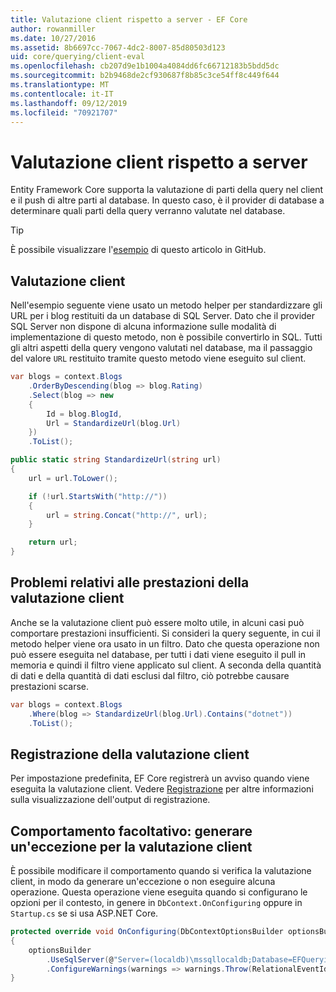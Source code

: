 ```yaml
---
title: Valutazione client rispetto a server - EF Core
author: rowanmiller
ms.date: 10/27/2016
ms.assetid: 8b6697cc-7067-4dc2-8007-85d80503d123
uid: core/querying/client-eval
ms.openlocfilehash: cb207d9e1b1004a4084dd6fc66712183b5bdd5dc
ms.sourcegitcommit: b2b9468de2cf930687f8b85c3ce54ff8c449f644
ms.translationtype: MT
ms.contentlocale: it-IT
ms.lasthandoff: 09/12/2019
ms.locfileid: "70921707"
---
```

# <a name="client-vs-server-evaluation"></a>Valutazione client rispetto a server

Entity Framework Core supporta la valutazione di parti della query nel client e il push di altre parti al database. In questo caso, è il provider di database a determinare quali parti della query verranno valutate nel database.

> [!TIP]  
> È possibile visualizzare l'[esempio](https://github.com/aspnet/EntityFramework.Docs/tree/master/samples/core/Querying) di questo articolo in GitHub.

## <a name="client-evaluation"></a>Valutazione client

Nell'esempio seguente viene usato un metodo helper per standardizzare gli URL per i blog restituiti da un database di SQL Server. Dato che il provider SQL Server non dispone di alcuna informazione sulle modalità di implementazione di questo metodo, non è possibile convertirlo in SQL. Tutti gli altri aspetti della query vengono valutati nel database, ma il passaggio del valore `URL` restituito tramite questo metodo viene eseguito sul client.

<!-- [!code-csharp[Main](samples/core/Querying/ClientEval/Sample.cs?highlight=6)] -->
``` csharp
var blogs = context.Blogs
    .OrderByDescending(blog => blog.Rating)
    .Select(blog => new
    {
        Id = blog.BlogId,
        Url = StandardizeUrl(blog.Url)
    })
    .ToList();
```

<!-- [!code-csharp[Main](samples/core/Querying/ClientEval/Sample.cs)] -->
``` csharp
public static string StandardizeUrl(string url)
{
    url = url.ToLower();

    if (!url.StartsWith("http://"))
    {
        url = string.Concat("http://", url);
    }

    return url;
}
```

## <a name="client-evaluation-performance-issues"></a>Problemi relativi alle prestazioni della valutazione client

Anche se la valutazione client può essere molto utile, in alcuni casi può comportare prestazioni insufficienti. Si consideri la query seguente, in cui il metodo helper viene ora usato in un filtro. Dato che questa operazione non può essere eseguita nel database, per tutti i dati viene eseguito il pull in memoria e quindi il filtro viene applicato sul client. A seconda della quantità di dati e della quantità di dati esclusi dal filtro, ciò potrebbe causare prestazioni scarse.

<!-- [!code-csharp[Main](samples/core/Querying/ClientEval/Sample.cs)] -->
``` csharp
var blogs = context.Blogs
    .Where(blog => StandardizeUrl(blog.Url).Contains("dotnet"))
    .ToList();
```

## <a name="client-evaluation-logging"></a>Registrazione della valutazione client

Per impostazione predefinita, EF Core registrerà un avviso quando viene eseguita la valutazione client. Vedere [Registrazione](../miscellaneous/logging.md) per altre informazioni sulla visualizzazione dell'output di registrazione. 

## <a name="optional-behavior-throw-an-exception-for-client-evaluation"></a>Comportamento facoltativo: generare un'eccezione per la valutazione client

È possibile modificare il comportamento quando si verifica la valutazione client, in modo da generare un'eccezione o non eseguire alcuna operazione. Questa operazione viene eseguita quando si configurano le opzioni per il contesto, in genere in `DbContext.OnConfiguring` oppure in `Startup.cs` se si usa ASP.NET Core.

<!-- [!code-csharp[Main](samples/core/Querying/ClientEval/ThrowOnClientEval/BloggingContext.cs?highlight=5)] -->
``` csharp
protected override void OnConfiguring(DbContextOptionsBuilder optionsBuilder)
{
    optionsBuilder
        .UseSqlServer(@"Server=(localdb)\mssqllocaldb;Database=EFQuerying;Trusted_Connection=True;")
        .ConfigureWarnings(warnings => warnings.Throw(RelationalEventId.QueryClientEvaluationWarning));
}
```
